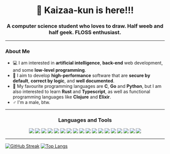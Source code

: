 <h1 align="center"> 
   👋️ Kaizaa-kun is here!!! 
</h1>

<h3 align="center">
   A computer science student who loves to draw. Half weeb and half geek. FLOSS enthusiast.
</h3>

---

<h3>About Me</h3>

- 💻 I am interested in **artificial intelligence**, **back-end** web development, and some **low-level programming**.
- 🎯 I aim to develop **high-performance** software that are **secure by default**, **correct by logic**, and **well documented**.
- 🤩 My favourite programming languages are **C**, **Go** and **Python**, but I am also interested to learn **Rust** and **Typescript**, as well as functional programming languages like **Clojure** and **Elixir**.
- ♂ I'm a male, btw.

---

<h3 align="center">Languages and Tools</h3>

<div align="center">
   <img src="https://img.shields.io/badge/C-Gray?style=for-the-badge&logo=C&logoColor=white&color=%23A8B9CC">
   <img src="https://img.shields.io/badge/C%2B%2B-blue?style=for-the-badge&logo=C%2B%2B&logoColor=white&color=%2300599C">
   <img src="https://img.shields.io/badge/Clojure-blue?style=for-the-badge&logo=Clojure&logoColor=white&color=%235881D8">
   <img src="https://img.shields.io/badge/Elixir-purple?style=for-the-badge&logo=Elixir&logoColor=white&color=%234B275F">
   <img src="https://img.shields.io/badge/FreeBSD-Red?style=for-the-badge&logo=FreeBSD&logoColor=white&color=%23AB2B28">
   <img src="https://img.shields.io/badge/Go-Blue?style=for-the-badge&logo=Go&logoColor=white&color=%2300ADD8">
   <img src="https://img.shields.io/badge/JavaScript-Yellow?style=for-the-badge&logo=Javascript&logoColor=black&color=%23F7DF1E">
   <img src="https://img.shields.io/badge/Linux-yellow?style=for-the-badge&logo=Linux&logoColor=black&color=%23FCC624">
   <img src="https://img.shields.io/badge/Lua-blue?style=for-the-badge&logo=Lua&logoColor=white&color=%232C2D72">
   <img src="https://img.shields.io/badge/Markdown-black?style=for-the-badge&logo=Markdown&logoColor=white&color=%23000000">
   <img src="https://img.shields.io/badge/MySQL-Blue?style=for-the-badge&logo=MySQL&logoColor=white&color=%234479A1">
   <img src="https://img.shields.io/badge/Neovim-green?style=for-the-badge&logo=Neovim&logoColor=white&color=%2357A143">
   <img src="https://img.shields.io/badge/Node.JS-blue?style=for-the-badge&logo=Node.JS&logoColor=white&color=%23339933">
   <img src="https://img.shields.io/badge/Python-blue?style=for-the-badge&logo=Python&logoColor=white&color=%233776AB">
   <img src="https://img.shields.io/badge/Rust-Black?style=for-the-badge&logo=Rust&logoColor=white&color=%23000000">
   <img src="https://img.shields.io/badge/Shell-green?style=for-the-badge&logo=gnubash&logoColor=white&color=%234EAA25">
   <img src="https://img.shields.io/badge/SQLite-Blue?style=for-the-badge&logo=SQLite&logoColor=white&color=%23003B57">
   <img src="https://img.shields.io/badge/TypeScript-Blue?style=for-the-badge&logo=TypeScript&logoColor=white&color=%233178C6">
</div>

---

[![GitHub Streak](http://github-readme-streak-stats.herokuapp.com?user=kaizaadesuka&theme=dark&background=000000)](https://git.io/streak-stats)
[![Top Langs](https://github-readme-stats.vercel.app/api/top-langs/?username=kaizaadesuka&layout=compact&theme=vision-friendly-dark)](https://github.com/anuraghazra/github-readme-stats)
